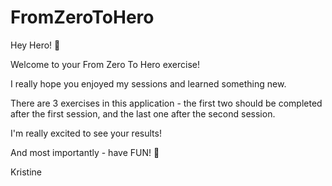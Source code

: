 # FromZeroToHero

Hey Hero! 🦾

Welcome to your From Zero To Hero exercise!

I really hope you enjoyed my sessions and learned something new.

There are 3 exercises in this application - the first two should be completed after the first session, and the last one after the second session. 

I'm really excited to see your results!

And most importantly - have FUN! 🥳

Kristine
